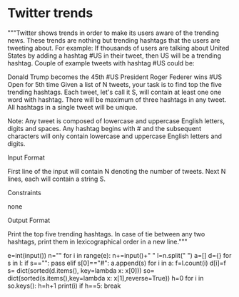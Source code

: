 # Twitter trends
"""Twitter shows trends in order to make its users aware of the trending news. These trends are nothing but trending hashtags that the users are tweeting about. For example: If thousands of users are talking about United States by adding a hashtag #US in their tweet, then US will be a trending hashtag. Couple of example tweets with hashtag #US could be:

Donald Trump becomes the 45th #US President Roger Federer wins #US Open for 5th time Given a list of N tweets, your task is to find top the five trending hashtags. Each tweet, let's call it S, will contain at least one one word with hashtag. There will be maximum of three hashtags in any tweet. All hashtags in a single tweet will be unique.

Note: Any tweet is composed of lowercase and uppercase English letters, digits and spaces. Any hashtag begins with # and the subsequent characters will only contain lowercase and uppercase English letters and digits.

Input Format

First line of the input will contain N denoting the number of tweets. Next N lines, each will contain a string S.

Constraints

none

Output Format

Print the top five trending hashtags. In case of tie between any two hashtags, print them in lexicographical order in a new line."""




e=int(input())
n=""
for i in range(e):
    n+=input()+" "
l=n.split(" ")
a=[]
d={}
for s in l:
    if s=="":
        pass
    elif s[0]=="#":
        a.append(s)
for i in a:
    f=l.count(i)
    d[i]=f
s= dict(sorted(d.items(), key=lambda x: x[0]))
so= dict(sorted(s.items(),key=lambda x: x[1],reverse=True))
h=0
for i in so.keys():
    h=h+1
    print(i)
    if h==5:
        break
